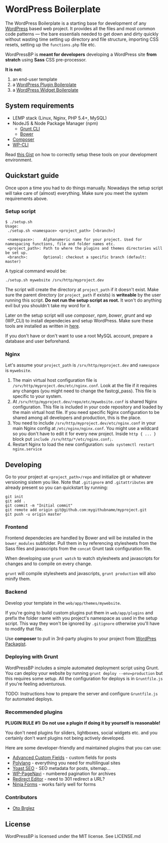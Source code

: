# WordPress Boilerplate

The WordPress Boilerplate is a starting base for development of any [WordPress](http://wordpress.org)
based web project. It provides all the files and most common code patterns — the bare essentials needed
to get down and dirty quickly without wasting time setting up directory and file structure, importing
CSS resets, setting up the `functions.php` file etc.

WordPressBP is **meant for developers** developing a WordPress site **from stratch** using
**Sass** CSS pre-processor.

**It is not:**

1. an end-user template
2. a [WordPress Plugin Boilerplate](https://github.com/tommcfarlin/WordPress-Plugin-Boilerplate)
3. a [WordPress Widget Boilerplate](https://github.com/tommcfarlin/WordPress-Plugin-Boilerplate)


## System requirements

* LEMP stack (Linux, Nginx, PHP 5.4+, MySQL)
* NodeJS & Node Package Manager (npm)
  * [Grunt CLI](http://gruntjs.com/getting-started#installing-the-cli)
  * [Bower](http://bower.io/)
* [Composer](https://getcomposer.org/)
* [WP-CLI](http://wp-cli.org/)

Read [this Gist](https://gist.github.com/andrejcremoznik/07429341fff4f318c5dd) on how to correctly setup these tools on your development environment.


## Quickstart guide

Once upon a time you had to do things manually. Nowadays the setup script will take care of (almost) everything.
Make sure you meet the system requirements above.


### Setup script

```
$ ./setup.sh
Usage:
 ./setup.sh <namespace> <project_path> [<branch>]

 <namespace>:    Alphanumeric name for your project. Used for namespacing functions, file and folder names etc.
 <project_path>: Path to where the plugins and themes directories will be set up.
 <branch>:       Optional: checkout a specific branch (default: master)
```

A typical command would be:

```
./setup.sh mywebsite /srv/http/myproject.dev
```

The script will create the directory at `project_path` if it doesn't exist. Make sure the parent directory (or `project_path` if exists) is **writeable** by the user running this script. **Do not run the setup script as root.** It won't do anything evil but you shouldn't take my word for it.

Later on the setup script will use *composer*, *npm*, *bower*, *grunt* and *wp* (WP_CLI) to install dependecies and setup WordPress. Make sure these tools are installed as written in [here](https://gist.github.com/andrejcremoznik/07429341fff4f318c5dd).

If you don't have or don't want to use a root MySQL account, prepare a database and user beforehand.


### Nginx

Let's assume your `project_path` is `/srv/http/myproject.dev` and `namespace` is `mywebsite`.

1. The main virtual host configuration file is `/srv/http/myproject.dev/etc/nginx.conf`. Look at the file if it requires any changes (you might need to change the fastcgi_pass). This file is specific to your system.
2. At `/srv/http/myproject.dev/repo/etc/mywebsite.conf` is shared Nginx configuration. This file is included in your code repository and loaded by the main virtual host file. If you need specific Nginx configuration to be shared among all developers and production, this is the place.
3. You need to include `/srv/http/myproject.dev/etc/nginx.conf` in your main Nginx config at `/etc/nginx/nginx.conf`. You might use a wildcard so you don't have to edit it for every new project. Inside `http { ... }` block put `include /srv/http/*/etc/nginx.conf;`.
4. Restart Nginx to load the new configuration: `sudo systemctl restart nginx.service`


## Developing

Go to your project at `<project_path>/repo` and initialize git or whatever versioning sistem you like. Note that `.gitignore` and `.gitattributes` are already present so you can quickstart by running:

```
git init
git add .
git commit -m "Initial commit"
git remote add origin git@github.com:mygithubname/myproject.git
git push -u origin master
```

### Frontend

Frontend dependecies are handled by Bower and will be installed in the `bower_modules` subfolder. Pull them in by referencing stylesheets from the Sass files and javascripts from the `concat` Grunt task configuration file.

When developing use `grunt watch` to watch stylesheets and javascripts for changes and to compile on every change.

`grunt` will compile stylesheets and javascripts, `grunt production` will also minify them.

### Backend

Develop your template in the `web/app/themes/mywebsite`.

If you're going to build custom plugins put them in `web/app/plugins` and prefix the folder name with you project's namespace as used in the setup script. This way they won't be ignored by `.gitignore` otherwise you'll have to modify that file.

Use **composer** to pull in 3rd-party plugins to your project from [WordPres Packagist](http://wpackagist.org/).


### Deploying with Grunt

WordPressBP includes a simple automated deployment script using Grunt. You can deploy your website by running `grunt deploy --env=production` but this requires some setup. All the configuration for deploys is in `Gruntfile.js` if you're feeling adventurous.

TODO: Instructions how to prepare the server and configure `Gruntfile.js` for automated deploys.


### Recommended plugins

**PLUGIN RULE #1: Do not use a plugin if doing it by yourself is reasonable!**

You don't need plugins for sliders, lightboxes, social widgets etc. and you certainly don't want plugins
not being actively developed.

Here are some developer-friendly and maintained plugins that you can use:

* [Advanced Custom Fields](http://wordpress.org/plugins/advanced-custom-fields/) - custom fields for posts
* [Polylang](http://wordpress.org/plugins/polylang/) - everything you need for multilingual sites
* [Yoast SEO](http://wordpress.org/plugins/wordpress-seo/) - SEO metadata for posts, sitemap…
* [WP-PageNavi](http://wordpress.org/plugins/wp-pagenavi/) - numbered pagination for archives
* [Redirect Editor](http://wordpress.org/plugins/redirect-editor/) - need to 301 redirect a URL?
* [Ninja Forms](http://wordpress.org/plugins/ninja-forms/) - works fairly well for forms


### Contributors

* [Oto Brglez](https://github.com/otobrglez)


## License

WordPressBP is licensed under the MIT license. See LICENSE.md
